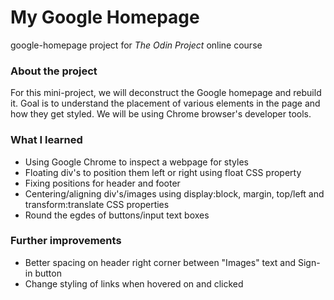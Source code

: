 
<h1>My Google Homepage </h1>
<p>google-homepage project for <i>The Odin Project</i> online course
</p>
<h3>About the project</h3>
<p>
For this mini-project, we will deconstruct the Google homepage and rebuild it. Goal is to understand the placement of various elements in the page and how they get styled. We will be using Chrome browser's developer tools. 
</p>
<h3>What I learned</h3>
<ul>
    <li>Using Google Chrome to inspect a webpage for styles</li>
    <li>Floating div's to position them left or right using float CSS property</li>
    <li>Fixing positions for header and footer</li>
    <li>Centering/aligning div's/images using display:block, margin, top/left and transform:translate CSS properties</li>
    <li>Round the egdes of buttons/input text boxes</li>
</ul>
<h3>Further improvements</h3>
<ul>
    <li>Better spacing on header right corner between "Images" text and Sign-in button</li>
    <li>Change styling of links when hovered on and clicked</li>
</ul>

